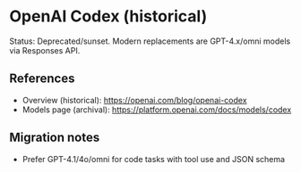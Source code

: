 # OpenAI Codex (historical)

Status: Deprecated/sunset. Modern replacements are GPT-4.x/omni models via Responses API.

## References
- Overview (historical): https://openai.com/blog/openai-codex
- Models page (archival): https://platform.openai.com/docs/models/codex

## Migration notes
- Prefer GPT-4.1/4o/omni for code tasks with tool use and JSON schema
